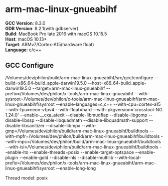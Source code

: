 # arm-mac-linux-gnueabihf
**GCC Version**: 8.3.0  
**GDB Version**: 8.2.1(with gdbserver)  
**Build**: MacBook Pro late 2016 with macOS 10.15.5  
**Host**: macOS 10.13+  
**Target**: ARMv7/Cortex-A15(hardware float)  
**Language**: c/c++ 

## GCC Configure

/Volumes/dev/philon/build/arm-mac-linux-gnueabihf/src/gcc/configure --build=x86_64-build_apple-darwin19.5.0 --host=x86_64-build_apple-darwin19.5.0 --target=arm-mac-linux-gnueabihf --prefix=/Volumes/dev/philon/x-tools/arm-mac-linux-gnueabihf --with-sysroot=/Volumes/dev/philon/x-tools/arm-mac-linux-gnueabihf/arm-mac-linux-gnueabihf/sysroot --enable-languages=c,c++ --with-cpu=cortex-a15 --with-fpu=neon-vfpv4 --with-float=hard --with-pkgversion='crosstool-NG 1.24.0' --enable-__cxa_atexit --disable-libmudflap --disable-libgomp --disable-libssp --disable-libquadmath --disable-libquadmath-support --disable-libsanitizer --disable-libmpx --with-gmp=/Volumes/dev/philon/build/arm-mac-linux-gnueabihf/buildtools --with-mpfr=/Volumes/dev/philon/build/arm-mac-linux-gnueabihf/buildtools --with-mpc=/Volumes/dev/philon/build/arm-mac-linux-gnueabihf/buildtools --with-isl=/Volumes/dev/philon/build/arm-mac-linux-gnueabihf/buildtools --enable-lto --enable-threads=posix --enable-target-optspace --enable-plugin --enable-gold --disable-nls --disable-multilib --with-local-prefix=/Volumes/dev/philon/x-tools/arm-mac-linux-gnueabihf/arm-mac-linux-gnueabihf/sysroot --enable-long-long

Thread model: posix
